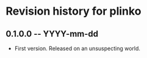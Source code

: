 # Revision history for plinko

## 0.1.0.0 -- YYYY-mm-dd

* First version. Released on an unsuspecting world.
